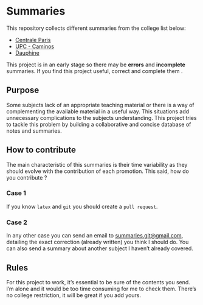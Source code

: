 # Summaries
This repository collects different summaries from the college list below:
- [Centrale Paris][5864f837]
- [UPC - Caminos][d27c36d4]
- [Dauphine][1ee6bdb2]

This project is in an early stage so there may be **errors** and **incomplete** summaries. If you find this project useful, correct and complete them .
## Purpose
Some subjects lack of an appropriate teaching material or there is a way of complementing the available material in a useful way. This situations add  unnecessary complications to the subjects understanding. This project tries to tackle this problem by building a collaborative and concise database of notes and summaries.
## How to contribute
The main characteristic of this summaries is their time variability as they should evolve with the contribution of each promotion. This said, how do you contribute ?
### Case 1
If you know `latex` and `git` you should create a `pull request`.
### Case 2
In any other case you can send an email to summaries.git@gmail.com, detailing the exact correction (already written) you think I should do. You can also send a summary about another subject I haven’t already covered.
## Rules
For this project to work, it’s essential to be sure of the contents you send. I’m alone and it would be too time consuming for me to check them.
There’s no college restriction, it will be great if you add yours.


[5864f837]: http://www.centralesupelec.fr/ "Centrale"
[d27c36d4]: https://camins.upc.edu/en?set_language=en "Caminos"
[1ee6bdb2]: http://www.dauphine.fr/fr/index.html "Dauphine"
